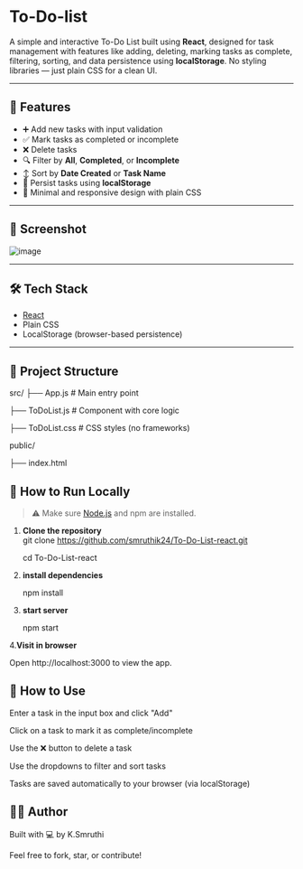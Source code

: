 # To-Do-list
A simple and interactive To-Do List built using **React**, designed for task management with features like adding, deleting, marking tasks as complete, filtering, sorting, and data persistence using **localStorage**. No styling libraries — just plain CSS for a clean UI.

---

## 🚀 Features

- ➕ Add new tasks with input validation
- ✅ Mark tasks as completed or incomplete
- ❌ Delete tasks
- 🔍 Filter by **All**, **Completed**, or **Incomplete**
- ↕️ Sort by **Date Created** or **Task Name**
- 💾 Persist tasks using **localStorage**
- 🎨 Minimal and responsive design with plain CSS

---

## 📸 Screenshot
![image](https://github.com/user-attachments/assets/b60d9b90-1234-4a9b-ab72-d28520b526c6)


---

## 🛠️ Tech Stack

- [React](https://reactjs.org/)
- Plain CSS
- LocalStorage (browser-based persistence)

---

## 📂 Project Structure
src/
├── App.js # Main entry point

├── ToDoList.js # Component with core logic

├── ToDoList.css # CSS styles (no frameworks)

public/

├── index.html

## 🧪 How to Run Locally

> ⚠️ Make sure [Node.js](https://nodejs.org/) and npm are installed.

1. **Clone the repository**  
   git clone https://github.com/smruthik24/To-Do-List-react.git
   
   cd To-Do-List-react
2. **install dependencies**
   
   npm install
   
3. **start server**

   npm start
   
4.**Visit in browser**

   Open http://localhost:3000 to view the app.

## 🧪 How to Use
Enter a task in the input box and click "Add"

Click on a task to mark it as complete/incomplete

Use the ❌ button to delete a task

Use the dropdowns to filter and sort tasks

Tasks are saved automatically to your browser (via localStorage)

## 🙋‍♂️ Author
Built with 💻 by K.Smruthi

Feel free to fork, star, or contribute!

